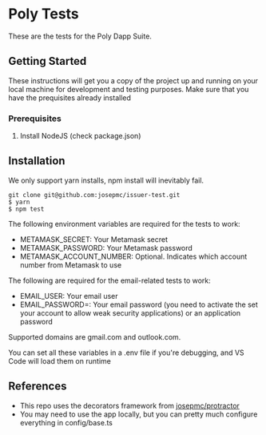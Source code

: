 # Poly Tests

These are the tests for the Poly Dapp Suite.

## Getting Started

These instructions will get you a copy of the project up and running on your local machine for development and testing purposes. Make sure that you have the prequisites already installed

### Prerequisites

1. Install NodeJS (check package.json)

## Installation

We only support yarn installs, npm install will inevitably fail.

```
git clone git@github.com:josepmc/issuer-test.git
$ yarn
$ npm test
```

The following environment variables are required for the tests to work:

- METAMASK_SECRET: Your Metamask secret
- METAMASK_PASSWORD: Your Metamask password
- METAMASK_ACCOUNT_NUMBER: Optional. Indicates which account number from Metamask to use

The following are required for the email-related tests to work:

- EMAIL_USER: Your email user
- EMAIL_PASSWORD=: Your email password (you need to activate the set your account to allow weak security applications) or an application password

Supported domains are gmail.com and outlook.com.

You can set all these variables in a .env file if you're debugging, and VS Code will load them on runtime

## References

- This repo uses the decorators framework from [josepmc/protractor](https://github.com/josepmc/protractor)
- You may need to use the app locally, but you can pretty much configure everything in config/base.ts
